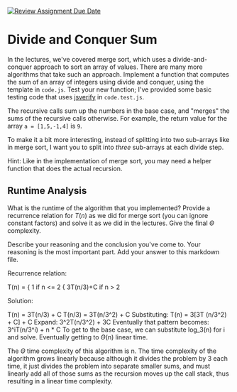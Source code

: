 [![Review Assignment Due Date](https://classroom.github.com/assets/deadline-readme-button-24ddc0f5d75046c5622901739e7c5dd533143b0c8e959d652212380cedb1ea36.svg)](https://classroom.github.com/a/E1vcEWuv)
# Divide and Conquer Sum

In the lectures, we've covered merge sort, which uses a divide-and-conquer
approach to sort an array of values. There are many more algorithms that take
such an approach. Implement a function that computes the sum of an array of
integers using divide and conquer, using the template in `code.js`. Test your
new function; I've provided some basic testing code that uses
[jsverify](https://jsverify.github.io/) in `code.test.js`.

The recursive calls sum up the numbers in the base case, and "merges" the sums
of the recursive calls otherwise. For example, the return value for the array `a
= [1,5,-1,4]` is `9`.

To make it a bit more interesting, instead of splitting into two sub-arrays like
in merge sort, I want you to split into *three* sub-arrays at each divide step.

Hint: Like in the implementation of merge sort, you may need a helper function
that does the actual recursion.

## Runtime Analysis

What is the runtime of the algorithm that you implemented? Provide a recurrence
relation for $T(n)$ as we did for merge sort (you can ignore constant factors)
and solve it as we did in the lectures. Give the final $\Theta$ complexity.

Describe your reasoning and the conclusion you've come to. Your reasoning is the
most important part. Add your answer to this markdown file.

Recurrence relation:

T(n) = { 1 if n <= 2
       { 3T(n/3)+C if n > 2

Solution:

T(n) = 3T(n/3) + C
T(n/3) = 3T(n/3^2) + C
Substituting:
T(n) = 3[3T (n/3^2) + C] + C
Expand: 3^2T(n/3^2) + 3C
Eventually that pattern becomes:
3^iT(n/3^i) + n * C
To get to the base case, we can substitute log_3(n) for i and solve.
Eventually getting to $\Theta$(n) linear time.

The $\Theta$ time complexity of this algorithm is n. The time complexity of the algorithm grows linearly because although it divides the problem by 3 each time, it just divides the problem into separate smaller sums, and must linearly add all of those sums as the recursion moves up the call stack, thus resulting in a linear time complexity. 

